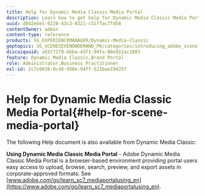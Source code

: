 ```yaml
---
title: Help for Dynamic Media Classic Media Portal
description: Learn how to get help for Dynamic Media Classic Media Portal.
uuid: d8d2ebe1-0228-43c3-8321-c51ffac7fd58
contentOwner: admin
content-type: reference
products: SG_EXPERIENCEMANAGER/Dynamic-Media-Classic
geptopics: SG_SCENESEVENONDEMAND_PK/categories/introducing_adobe_scene7
discoiquuid: a55f7279-6bba-43f1-99fa-88e922ac1803
feature: Dynamic Media Classic,Brand Portal
role: Administrator,Business Practitioner
exl-id: 2c7c0838-0c48-450e-94ff-521bae19425f
---
```

# Help for Dynamic Media Classic Media Portal{#help-for-scene-media-portal}

The following Help document is also available from Dynamic Media Classic:

**Using Dynamic Media Classic Media Portal** - Adobe Dynamic Media Classic Media Portal is a browser-based environment providing portal users easy access to upload, browse, search, preview, and export assets in corporate-approved formats. See [www.adobe.com/go/learn_sc7_mediaportalusing_en](https://www.adobe.com/go/learn_sc7_mediaportalusing_en).

<!-- Is this topic still needed? -rb 04/22/21
 -->